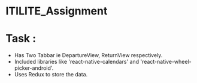 # ITILITE_Assignment

# Task :

* Has Two Tabbar ie DepartureView, ReturnView respectively.
* Included libraries like 'react-native-calendars' and 'react-native-wheel-picker-android'.
* Uses Redux to store the data.
